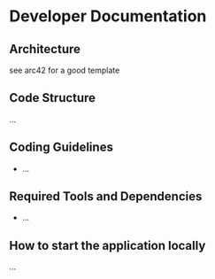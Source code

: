 # Developer Documentation

## Architecture

see arc42 for a good template

## Code Structure

...

## Coding Guidelines

* ...

## Required Tools and Dependencies

* ...

## How to start the application locally

...
